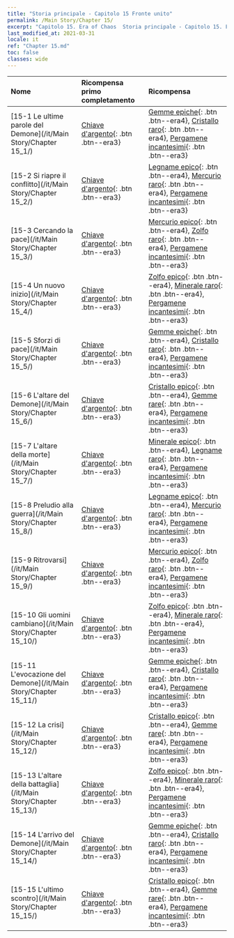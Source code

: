 ```yaml
---
title: "Storia principale - Capitolo 15 Fronte unito"
permalink: /Main Story/Chapter 15/
excerpt: "Capitolo 15. Era of Chaos  Storia principale - Capitolo 15. Fronte unito"
last_modified_at: 2021-03-31
locale: it
ref: "Chapter 15.md"
toc: false
classes: wide
---
```


  | Nome |  Ricompensa primo completamento | Ricompensa |
  |:------------|:------------|:------------| 
  | [15-1 Le ultime parole del Demone](/it/Main Story/Chapter 15_1/) | [Chiave d'argento](/it/Items/con_693/){: .btn .btn--era3} | [Gemme epiche](/it/Items/mat_51/){: .btn .btn--era4}, [Cristallo raro](/it/Items/mat_45/){: .btn .btn--era4}, [Pergamene incantesimi](/it/Items/con_694/){: .btn .btn--era3} |
  | [15-2 Si riapre il conflitto](/it/Main Story/Chapter 15_2/) | [Chiave d'argento](/it/Items/con_693/){: .btn .btn--era3} | [Legname epico](/it/Items/mat_48/){: .btn .btn--era4}, [Mercurio raro](/it/Items/mat_42/){: .btn .btn--era4}, [Pergamene incantesimi](/it/Items/con_694/){: .btn .btn--era3} |
  | [15-3 Cercando la pace](/it/Main Story/Chapter 15_3/) | [Chiave d'argento](/it/Items/con_693/){: .btn .btn--era3} | [Mercurio epico](/it/Items/mat_49/){: .btn .btn--era4}, [Zolfo raro](/it/Items/mat_43/){: .btn .btn--era4}, [Pergamene incantesimi](/it/Items/con_694/){: .btn .btn--era3} |
  | [15-4 Un nuovo inizio](/it/Main Story/Chapter 15_4/) | [Chiave d'argento](/it/Items/con_693/){: .btn .btn--era3} | [Zolfo epico](/it/Items/mat_50/){: .btn .btn--era4}, [Minerale raro](/it/Items/mat_40/){: .btn .btn--era4}, [Pergamene incantesimi](/it/Items/con_694/){: .btn .btn--era3} |
  | [15-5 Sforzi di pace](/it/Main Story/Chapter 15_5/) | [Chiave d'argento](/it/Items/con_693/){: .btn .btn--era3} | [Gemme epiche](/it/Items/mat_51/){: .btn .btn--era4}, [Cristallo raro](/it/Items/mat_45/){: .btn .btn--era4}, [Pergamene incantesimi](/it/Items/con_694/){: .btn .btn--era3} |
  | [15-6 L'altare del Demone](/it/Main Story/Chapter 15_6/) | [Chiave d'argento](/it/Items/con_693/){: .btn .btn--era3} | [Cristallo epico](/it/Items/mat_52/){: .btn .btn--era4}, [Gemme rare](/it/Items/mat_44/){: .btn .btn--era4}, [Pergamene incantesimi](/it/Items/con_694/){: .btn .btn--era3} |
  | [15-7 L'altare della morte](/it/Main Story/Chapter 15_7/) | [Chiave d'argento](/it/Items/con_693/){: .btn .btn--era3} | [Minerale epico](/it/Items/mat_47/){: .btn .btn--era4}, [Legname raro](/it/Items/mat_41/){: .btn .btn--era4}, [Pergamene incantesimi](/it/Items/con_694/){: .btn .btn--era3} |
  | [15-8 Preludio alla guerra](/it/Main Story/Chapter 15_8/) | [Chiave d'argento](/it/Items/con_693/){: .btn .btn--era3} | [Legname epico](/it/Items/mat_48/){: .btn .btn--era4}, [Mercurio raro](/it/Items/mat_42/){: .btn .btn--era4}, [Pergamene incantesimi](/it/Items/con_694/){: .btn .btn--era3} |
  | [15-9 Ritrovarsi](/it/Main Story/Chapter 15_9/) | [Chiave d'argento](/it/Items/con_693/){: .btn .btn--era3} | [Mercurio epico](/it/Items/mat_49/){: .btn .btn--era4}, [Zolfo raro](/it/Items/mat_43/){: .btn .btn--era4}, [Pergamene incantesimi](/it/Items/con_694/){: .btn .btn--era3} |
  | [15-10 Gli uomini cambiano](/it/Main Story/Chapter 15_10/) | [Chiave d'argento](/it/Items/con_693/){: .btn .btn--era3} | [Zolfo epico](/it/Items/mat_50/){: .btn .btn--era4}, [Minerale raro](/it/Items/mat_40/){: .btn .btn--era4}, [Pergamene incantesimi](/it/Items/con_694/){: .btn .btn--era3} |
  | [15-11 L'evocazione del Demone](/it/Main Story/Chapter 15_11/) | [Chiave d'argento](/it/Items/con_693/){: .btn .btn--era3} | [Gemme epiche](/it/Items/mat_51/){: .btn .btn--era4}, [Cristallo raro](/it/Items/mat_45/){: .btn .btn--era4}, [Pergamene incantesimi](/it/Items/con_694/){: .btn .btn--era3} |
  | [15-12 La crisi](/it/Main Story/Chapter 15_12/) | [Chiave d'argento](/it/Items/con_693/){: .btn .btn--era3} | [Cristallo epico](/it/Items/mat_52/){: .btn .btn--era4}, [Gemme rare](/it/Items/mat_44/){: .btn .btn--era4}, [Pergamene incantesimi](/it/Items/con_694/){: .btn .btn--era3} |
  | [15-13 L'altare della battaglia](/it/Main Story/Chapter 15_13/) | [Chiave d'argento](/it/Items/con_693/){: .btn .btn--era3} | [Zolfo epico](/it/Items/mat_50/){: .btn .btn--era4}, [Minerale raro](/it/Items/mat_40/){: .btn .btn--era4}, [Pergamene incantesimi](/it/Items/con_694/){: .btn .btn--era3} |
  | [15-14 L'arrivo del Demone](/it/Main Story/Chapter 15_14/) | [Chiave d'argento](/it/Items/con_693/){: .btn .btn--era3} | [Gemme epiche](/it/Items/mat_51/){: .btn .btn--era4}, [Cristallo raro](/it/Items/mat_45/){: .btn .btn--era4}, [Pergamene incantesimi](/it/Items/con_694/){: .btn .btn--era3} |
  | [15-15 L'ultimo scontro](/it/Main Story/Chapter 15_15/) | [Chiave d'argento](/it/Items/con_693/){: .btn .btn--era3} | [Cristallo epico](/it/Items/mat_52/){: .btn .btn--era4}, [Gemme rare](/it/Items/mat_44/){: .btn .btn--era4}, [Pergamene incantesimi](/it/Items/con_694/){: .btn .btn--era3} |

